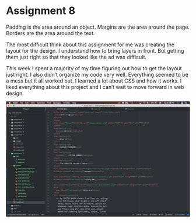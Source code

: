 # Assignment 8

Padding is the area around an object. Margins are the area around the page.  Borders are the area around the text.



The most difficult think about this assignment for me was creating the layout for the design.  I understand how to bring layers in front.  But getting them just right so that they looked like the ad was difficult.



This week I spent a majority of my time figuring out how to get the layout just right. I also didn’t organize my code very well. Everything seemed to be a mess but it all worked out.  I learned a lot about CSS and how it works. I liked everything about this project and I can’t wait to move forward in web design.

![ScreenShot](./images/SSA8.png)

